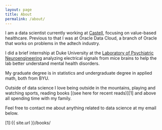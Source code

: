 ```yaml
---
layout: page
title: About
permalink: /about/
---
```


I am a data scientist currently working at [Castell](https://castellhealth.com/), focusing on value-based healthcare. Previous to that I was at Oracle Data Cloud, a branch of Oracle that 
works on problems in the adtech industry. 

I did a brief internship at Duke University at the [Laboratory of Psychiatric Neuroengineering](https://www.dzirasalabs.com/)  analyzing electrical signals from mice brains to help the lab better understand mental health disorders.

My graduate degree is in statistics and undergraduate degree in applied math, both from BYU.

Outside of data science I love being outside in the mountains, playing and watching sports, reading books [(see here for recent reads)][1] and above all spending time with my family.

Feel free to contact me about anything related to data science at my email below.

[1]:{{ site.url }}/books/
